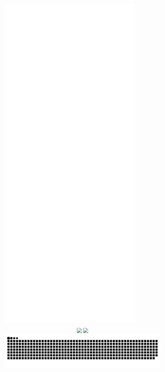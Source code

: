 ![Metrics](/github-metrics.svg)

<div align="center">
    <img height="137px" src="https://github-readme-stats-git-masterrstaa-rickstaa.vercel.app/api?username=masachi&hide_title=true&hide_border=true&show_icons=true&line_height=21" />
    <img height="137px" src="https://github-readme-stats-git-masterrstaa-rickstaa.vercel.app/api/top-langs/?username=masachi&hide_title=true&hide_border=true&layout=compact&langs_count=6" />
</div>

<div align="center"><img src="https://raw.githubusercontent.com/masachi/masachi/snake/github-snake.svg" /></div>
